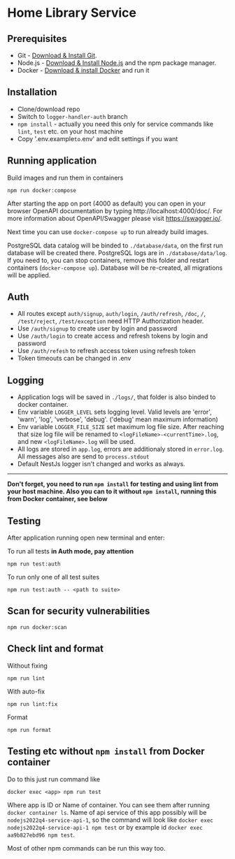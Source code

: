 # Home Library Service

## Prerequisites

- Git - [Download & Install Git](https://git-scm.com/downloads).
- Node.js - [Download & Install Node.js](https://nodejs.org/en/download/) and the npm package manager.
- Docker - [Download & install Docker](https://www.docker.com/) and run it

## Installation

- Clone/download repo
- Switch to `logger-handler-auth` branch
- `npm install` - actually you need this only for service commands like `lint`, `test` etc. on your host machine
- Copy '.env.example` to `.env' and edit settings if you want

## Running application

Build images and run them in containers
```
npm run docker:compose
```

After starting the app on port (4000 as default) you can open
in your browser OpenAPI documentation by typing http://localhost:4000/doc/.
For more information about OpenAPI/Swagger please visit https://swagger.io/.

Next time you can use `docker-compose up` to run already build images.

PostgreSQL data catalog will be binded to `./database/data`, on the first run database will be created there. PostgreSQL logs are in `./database/data/log`. If you need to, you can stop containers, remove this folder and restart containers (`docker-compose up`). Database will be re-created, all migrations will be applied.

## Auth
* All routes except `auth/signup`, `auth/login`, `/auth/refresh`, `/doc`, `/`, `/test/reject`, `/test/exception` need HTTP Authorization header.
* Use `/auth/signup` to create user by login and password
* Use `/auth/login` to create access and refresh tokens by login and password
* Use `/auth/refesh` to refresh access token using refresh token
* Token timeouts can be changed in .env

## Logging
* Application logs will be saved in `./logs/`, that folder is also binded to docker container.
* Env variable `LOGGER_LEVEL` sets logging level. Valid levels are 'error', 'warn', 'log', 'verbose', 'debug'. ('debug' mean maximum information)
* Env variable `LOGGER_FILE_SIZE` set maximum log file size. After reaching that size log file will be renamed to `<logFileName>-<currentTime>.log`, and new `<logFileName>.log` will be used.
* All logs are stored in `app.log`, errors are additionaly stored in `error.log`. All messages also are send to `process.stdout`
* Default NestJs logger isn't changed and works as always.

---

**Don't forget, you need to run `npm install` for testing and using lint from your host machine. Also you can to it without `npm install`, running this from Docker container, see below**

## Testing

After application running open new terminal and enter:

To run all tests **in Auth mode, pay attention**
```
npm run test:auth
```

To run only one of all test suites
```
npm run test:auth -- <path to suite>
```

## Scan for security vulnerabilities

```
npm run docker:scan
```

## Check lint and format

Without fixing
```
npm run lint
```

With auto-fix
```
npm run lint:fix
```

Format
```
npm run format
```

## Testing etc without `npm install` from Docker container

Do to this just run command like
```
docker exec <app> npm run test
```
Where app is ID or Name of container. You can see them after running `docker container ls`. Name of api service of this app possibly will be `nodejs2022q4-service-api-1`, so the command will look like `docker exec nodejs2022q4-service-api-1 npm test` or by example id `docker exec aa9b827ebd96 npm test`.

Most of other npm commands can be run this way too.
